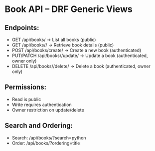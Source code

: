 # Book API – DRF Generic Views

## Endpoints:
- GET /api/books/ → List all books (public)
- GET /api/books/<id>/ → Retrieve book details (public)
- POST /api/books/create/ → Create a new book (authenticated)
- PUT/PATCH /api/books/<id>/update/ → Update a book (authenticated, owner only)
- DELETE /api/books/<id>/delete/ → Delete a book (authenticated, owner only)

## Permissions:
- Read is public
- Write requires authentication
- Owner restriction on update/delete

## Search and Ordering:
- Search: /api/books/?search=python
- Order: /api/books/?ordering=title
